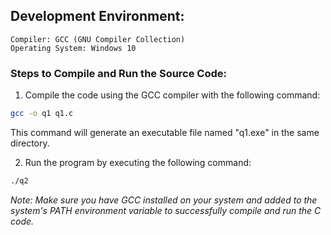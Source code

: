 ## Development Environment:

    Compiler: GCC (GNU Compiler Collection)
    Operating System: Windows 10

### Steps to Compile and Run the Source Code:
1. Compile the code using the GCC compiler with the following command:
```bash
gcc -o q1 q1.c
```
This command will generate an executable file named "q1.exe" in the same directory.

2. Run the program by executing the following command:

```bash
./q2
```

*Note: Make sure you have GCC installed on your system and added to the system's PATH environment variable to successfully compile and run the C code.*